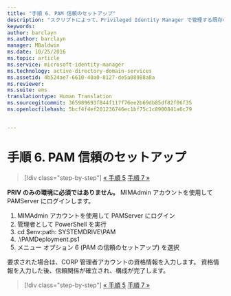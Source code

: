 ```yaml
---
title: "手順 6. PAM 信頼のセットアップ"
description: "スクリプトによって、Privileged Identity Manager で管理する既存の ID または新規の ID を使用して CORP ドメインを準備する"
keywords: 
author: barclayn
ms.author: barclayn
manager: MBaldwin
ms.date: 10/25/2016
ms.topic: article
ms.service: microsoft-identity-manager
ms.technology: active-directory-domain-services
ms.assetid: 4b524ae7-6610-40a0-8127-de5a08988a8a
ms.reviewer: 
ms.suite: ems
translationtype: Human Translation
ms.sourcegitcommit: 365989693f844f117f76ee2b69db85df82f06f35
ms.openlocfilehash: 5bcf4f4ef201236746ec1bf75c1c8900841a6c79


---
```


# <a name="step-6-set-up-the-pam-trust"></a>手順 6. PAM 信頼のセットアップ

>[!div class="step-by-step"]
[« 手順 5](sp1-step5-configuring-pam.md)
[手順 7 »](sp1-step7-setup-sidhistory-sidfiltering.md)

**PRIV のみの環境に必須ではありません。** MIMAdmin アカウントを使用して PAMServer にログインします。

1. MIMAdmin アカウントを使用して PAMServer にログイン
2. 管理者として PowerShell を実行
3. cd $env:path: SYSTEMDRIVE\PAM
4. .\PAMDeployment.ps1
5. メニュー オプション 6 (PAM の信頼のセットアップ) を選択

  要求された場合は、CORP 管理者アカウントの資格情報を入力します。 資格情報を入力した後、信頼関係が確立され、構成が完了します。

>[!div class="step-by-step"]
[« 手順 5](sp1-step5-configuring-pam.md)
[手順 7 »](sp1-step7-setup-sidhistory-sidfiltering.md)



<!--HONumber=Nov16_HO2-->


